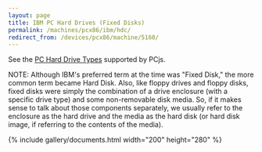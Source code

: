 ```yaml
---
layout: page
title: IBM PC Hard Drives (Fixed Disks)
permalink: /machines/pcx86/ibm/hdc/
redirect_from: /devices/pcx86/machine/5160/
---
```


See the [PC Hard Drive Types](/configs/pcx86/hdc/) supported by PCjs.

NOTE: Although IBM's preferred term at the time was "Fixed Disk," the more common term became Hard Disk.  Also, like
floppy drives and floppy disks, fixed disks were simply the combination of a drive enclosure (with a specific drive type) and
some non-removable disk media.  So, if it makes sense to talk about those components separately, we usually refer to the
enclosure as the hard drive and the media as the hard disk (or hard disk image, if referring to the contents of the media).

{% include gallery/documents.html width="200" height="280" %}
